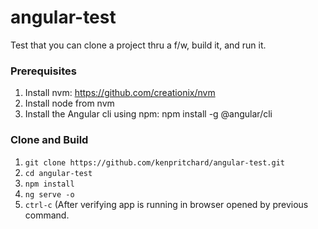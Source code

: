 # angular-test

Test that you can clone a project thru a f/w, build it, and run it.

### Prerequisites
1. Install nvm: https://github.com/creationix/nvm
2. Install node from nvm
3. Install the Angular cli using npm: npm install -g @angular/cli


### Clone and Build
1. `git clone https://github.com/kenpritchard/angular-test.git`
2. `cd angular-test`
3. `npm install`
4. `ng serve -o`
5. `ctrl-c` (After verifying app is running in browser opened by previous command.


